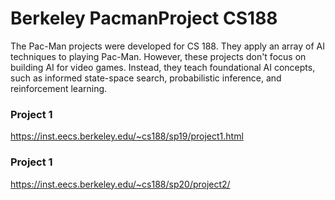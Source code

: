# Berkeley PacmanProject CS188
The Pac-Man projects were developed for CS 188. They apply an array of AI techniques to playing Pac-Man. However, these projects don't focus on building AI for video games. Instead, they teach foundational AI concepts, such as informed state-space search, probabilistic inference, and reinforcement learning. 


### Project 1
https://inst.eecs.berkeley.edu/~cs188/sp19/project1.html


### Project 1
https://inst.eecs.berkeley.edu/~cs188/sp20/project2/
